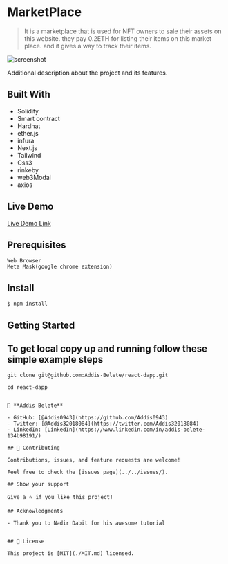 # MarketPlace

> It is a marketplace that is used for NFT owners to sale their assets on this website. they pay 0.2ETH for listing their items on this market place. and it gives a way to track their items.

![screenshot](./assets/dapp.png)

Additional description about the project and its features.

## Built With

- Solidity
- Smart contract
- Hardhat
- ether.js
- infura
- Next.js
- Tailwind
- Css3
- rinkeby
- web3Modal
- axios

## Live Demo

[Live Demo Link](https://mystifying-knuth-91d732.netlify.app)

## Prerequisites

```
Web Browser
Meta Mask(google chrome extension)
```

## Install

```
$ npm install

```

## Getting Started

## To get local copy up and running follow these simple example steps

```
git clone git@github.com:Addis-Belete/react-dapp.git
```

```
cd react-dapp
```

```

👤 **Addis Belete**

- GitHub: [@Addis0943](https://github.com/Addis0943)
- Twitter: [@Addis32018084](https://twitter.com/Addis32018084)
- LinkedIn: [LinkedIn](https://www.linkedin.com/in/addis-belete-134b98191/)

## 🤝 Contributing

Contributions, issues, and feature requests are welcome!

Feel free to check the [issues page](../../issues/).

## Show your support

Give a ⭐️ if you like this project!

## Acknowledgments

- Thank you to Nadir Dabit for his awesome tutorial


## 📝 License

This project is [MIT](./MIT.md) licensed.
```
